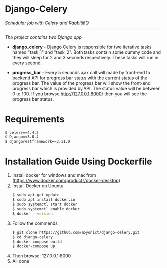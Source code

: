 # Django-Celery
*Schedular job with Celery and RabbitMQ*
***
*The project contains two Django app*
- **django_celery** - Django Celery is responsible for two iterative tasks named "task_1" and "task_2".  Both tasks contain some dummy code and they will sleep for 2 and 3 seconds respectively. These tasks will run in every second. 

- **progress_bar** - Every 5 seconds ajax call will made by front-end to backend API for progress bar status with the current status of the progress bar. The value of the progress bar will show the front-end progress bar which is provided by API. The status value will be between 0 to 100. If you browse http://127.0.0.1:8000/ then you will see the progress bar status.

# Requirements
```sh
$ celery==4.4.2
$ Django==3.0.4
$ djangorestframework==3.11.0
```

# Installation Guide Using Dockerfile
1. Install docker for windows and mac from (https://www.docker.com/products/docker-desktop)
2. Install Docker on Ubuntu
    ```sh
    $ sudo apt-get update
    $ sudo apt install docker.io
    $ sudo systemctl start docker
    $ sudo systemctl enable docker
    $ docker --version
    ```
2. Follow the commends
    ```sh
    $ git clone https://github.com/noyonict/django-celery.git
    $ cd django-celery
    $ docker-compose build
    $ docker-compose up
    ```
3. Then browse: 127.0.0.1:8000
4. All done
